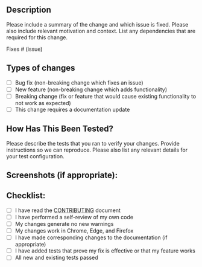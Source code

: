 <!--- Provide a general summary of your changes in the Title above -->

## Description

Please include a summary of the change and which issue is fixed. Please also include relevant motivation and context. List any dependencies that are required for this change.

Fixes # (issue)

## Types of changes

<!--- What types of changes does your code introduce? Put an `x` in all the boxes that apply: -->

- [ ] Bug fix (non-breaking change which fixes an issue)
- [ ] New feature (non-breaking change which adds functionality)
- [ ] Breaking change (fix or feature that would cause existing functionality to not work as expected)
- [ ] This change requires a documentation update

## How Has This Been Tested?

Please describe the tests that you ran to verify your changes. Provide instructions so we can reproduce. Please also list any relevant details for your test configuration.

## Screenshots (if appropriate):

## Checklist:

- [ ] I have read the [CONTRIBUTING](CONTRIBUTING.md) document
- [ ] I have performed a self-review of my own code
- [ ] My changes generate no new warnings
- [ ] My changes work in Chrome, Edge, and Firefox
- [ ] I have made corresponding changes to the documentation (if appropriate)
- [ ] I have added tests that prove my fix is effective or that my feature works
- [ ] All new and existing tests passed
